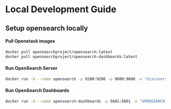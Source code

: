 # Local Development Guide

## Setup opensearch locally

#### Pull Openstack images

```sh
docker pull opensearchproject/opensearch:latest
docker pull opensearchproject/opensearch-dashboards:latest
```

#### Run OpenSearch Server

```sh
docker run -d --name opensearch -p 9200:9200 -p 9600:9600 -e "discovery.type=single-node" opensearchproject/opensearch:latest
```

#### Run OpenSearch Dashboards

```sh
docker run -d --name opensearch-dashboards -p 5601:5601 -e "OPENSEARCH_HOSTS=http://localhost:9200" opensearchproject/opensearch-dashboards:latest
```
